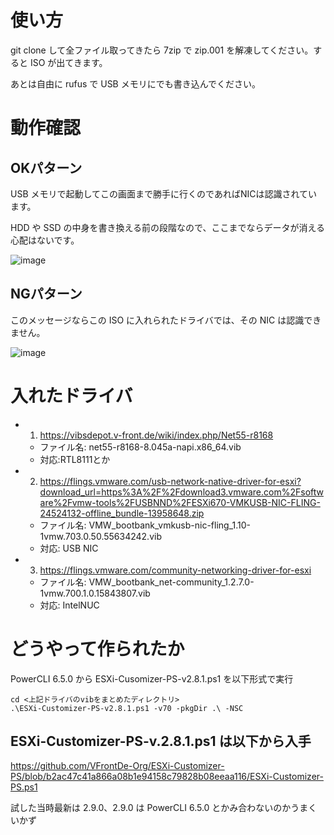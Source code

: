 # 使い方
git clone して全ファイル取ってきたら 7zip で zip.001 を解凍してください。すると ISO が出てきます。

あとは自由に rufus で USB メモリにでも書き込んでください。

# 動作確認

## OKパターン
USB メモリで起動してこの画面まで勝手に行くのであればNICは認識されています。

HDD や SSD の中身を書き換える前の段階なので、ここまでならデータが消える心配はないです。

![image](https://github.com/sakkuntyo/ESXi-ISO-70u3m-usbnic-intelnuc-RTL8111/assets/20591351/8a031342-bfec-4cfe-a91b-f1b8adef5d43)

## NGパターン

このメッセージならこの ISO に入れられたドライバでは、その NIC は認識できません。

![image](https://github.com/sakkuntyo/ESXi-ISO-70u3m-usbnic-intelnuc-RTL8111/assets/20591351/abb03687-267a-49bf-9b99-36bd237e2968)


# 入れたドライバ
- 1. https://vibsdepot.v-front.de/wiki/index.php/Net55-r8168 
  - ファイル名: net55-r8168-8.045a-napi.x86_64.vib
  - 対応:RTL8111とか
- 2. https://flings.vmware.com/usb-network-native-driver-for-esxi?download_url=https%3A%2F%2Fdownload3.vmware.com%2Fsoftware%2Fvmw-tools%2FUSBNND%2FESXi670-VMKUSB-NIC-FLING-24524132-offline_bundle-13958648.zip
  - ファイル名: VMW_bootbank_vmkusb-nic-fling_1.10-1vmw.703.0.50.55634242.vib
  - 対応: USB NIC
- 3. https://flings.vmware.com/community-networking-driver-for-esxi
  - ファイル名: VMW_bootbank_net-community_1.2.7.0-1vmw.700.1.0.15843807.vib
  - 対応: IntelNUC

# どうやって作られたか
PowerCLI 6.5.0 から ESXi-Cusomizer-PS-v2.8.1.ps1 を以下形式で実行

```
cd <上記ドライバのvibをまとめたディレクトリ>
.\ESXi-Customizer-PS-v2.8.1.ps1 -v70 -pkgDir .\ -NSC
```

## ESXi-Customizer-PS-v.2.8.1.ps1 は以下から入手

https://github.com/VFrontDe-Org/ESXi-Customizer-PS/blob/b2ac47c41a866a08b1e94158c79828b08eeaa116/ESXi-Customizer-PS.ps1

試した当時最新は 2.9.0、2.9.0 は PowerCLI 6.5.0 とかみ合わないのかうまくいかず
